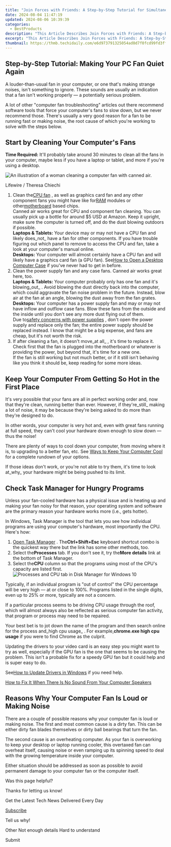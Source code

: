```yaml
---
title: "Join Forces with Friends: A Step-by-Step Tutorial for Simultaneously Watching Netflix"
date: 2024-08-04 11:47:19
updated: 2024-08-06 10:39:39
categories:
  - BestProducts
description: "This Article Describes Join Forces with Friends: A Step-by-Step Tutorial for Simultaneously Watching Netflix"
excerpt: "This Article Describes Join Forces with Friends: A Step-by-Step Tutorial for Simultaneously Watching Netflix"
thumbnail: https://thmb.techidaily.com/e6d973791325054ad0d7f0fcd99fd3ff0a56a44316e750df20403e0686bc2309.jpg
---
```


## Step-by-Step Tutorial: Making Your PC Fan Quiet Again
 A louder-than-usual fan in your computer, or one that's making strange noises, isn't something to ignore. These sounds are usually an indication that a fan isn't working properly — a potentially serious problem.

 A lot of other "computer fan troubleshooting" articles out there recommend software tools that force your computer's fans to slow down, but we never recommend those. There's usually a very good reason for a fan to be running fast or making noise, the root cause of which you're working to solve with the steps below.

## Start by Cleaning Your Computer's Fans

**Time Required:** It'll probably take around 30 minutes to clean all the fans in your computer, maybe less if you have a laptop or tablet, and more if you're using a desktop.

![An illustration of a woman cleaning a computer fan with canned air.](https://www.lifewire.com/thmb/TOB6GAr87pf_esAo_hck2soK27Y=/1500x0/filters:no_upscale():max_bytes(150000):strip_icc():format(webp)/fix-a-computer-fan-thats-loud-or-making-noise-65d3f7532fe94b3380c92f90c40ecded.jpg)

​Lifewire / Theresa Chiechi

1. Clean the[CPU fan](https://www.lifewire.com/fix-cpu-fan-error-4687270) , as well as graphics card fan and any other component fans you might have like for[RAM](https://www.lifewire.com/what-is-random-access-memory-ram-2618159) modules or other[motherboard](https://www.lifewire.com/motherboards-system-boards-and-mainboards-2618154) based chips.  
 Canned air works great for CPU and component fan cleaning. You can usually pick up a bottle for around $5 USD at Amazon. Keep it upright, make sure the computer is turned off, and do the dust blowing outdoors if possible.  
**Laptops & Tablets:** Your device may or may not have a CPU fan and likely does_not_ have a fan for other components. If you have trouble figuring out which panel to remove to access the CPU and fan, take a look at your computer's manual online.  
**Desktops:** Your computer will almost certainly have a CPU fan and will likely have a graphics card fan (a GPU fan). See[How to Open a Desktop Computer Case](https://www.lifewire.com/how-to-open-a-desktop-computer-case-2624589) if you've never had to get in before.
2. Clean the power supply fan and any case fans. Canned air works great here, too.  
**Laptops & Tablets:** Your computer probably only has one fan and it's blowing_out_ . Avoid blowing the dust directly back into the computer, which could aggravate the fan noise problem in the future. Instead, blow air at the fan at an angle, blowing the dust away from the fan grates.  
**Desktops:** Your computer has a power supply fan and may or may not have inflow and outflow case fans. Blow these fans from the outside and the inside until you don't see any more dust flying out of them.  
 Due to[safety concerns with power supplies](https://www.lifewire.com/important-computer-repair-safety-tips-2625176) , don't open the power supply and replace only the fan; the entire power supply should be replaced instead. I know that might be a big expense, and fans are cheap, but it's not worth the risk.
3. If after cleaning a fan, it doesn't move_at all_ , it's time to replace it. Check first that the fan is plugged into the motherboard or whatever is providing the power, but beyond that, it's time for a new one.  
 If the fan is still working but not much better, or if it still isn't behaving like you think it should be, keep reading for some more ideas.

## Keep Your Computer From Getting So Hot in the First Place

 It's very possible that your fans are all in perfect working order and, now that they're clean, running better than ever. However, if they're_still_ making a lot of noise, it may be because they're being asked to do more than they're designed to do.

 In other words, your computer is very hot and, even with great fans running at full speed, they can't cool your hardware down enough to slow down — thus the noise!

 There are plenty of ways to cool down your computer, from moving where it is, to upgrading to a better fan, etc. See [Ways to Keep Your Computer Cool](https://www.lifewire.com/ways-to-keep-your-computer-cool-2624713) for a complete rundown of your options.

 If those ideas don't work, or you're not able to try them, it's time to look at_why_ your hardware might be being pushed to its limit.

## Check Task Manager for Hungry Programs

 Unless your fan-cooled hardware has a physical issue and is heating up and making your fan noisy for that reason, your operating system and software are the primary reason your hardware works more (i.e., gets hotter).

 In Windows, Task Manager is the tool that lets you see how individual programs are using your computer's hardware, most importantly the CPU. Here's how:

1. [Open Task Manager](https://www.lifewire.com/task-manager-2626025) . The**Ctrl+Shift+Esc** keyboard shortcut combo is the quickest way there but the link has some other methods, too.
2. Select the**Processes** tab. If you don't see it, try the**More details** link at the bottom of Task Manager.
3. Select the**CPU** column so that the programs using most of the CPU's capacity are listed first.  
![Processes and CPU tab in Disk Manager for Windows 10](https://www.lifewire.com/thmb/TjPNAdTta7y3epE90kzfzwoDXW8=/1500x0/filters:no_upscale():max_bytes(150000):strip_icc():format(webp)/002_fix-a-computer-fan-thats-loud-or-making-noise-2289b79afa5743589591247feaff0d9c.jpg)

 Typically, if an individual program is "out of control" the CPU percentage will be very high — at or close to 100%. Programs listed in the single digits, even up to 25% or more, typically are not a concern.

 If a particular process seems to be driving CPU usage through the roof, which will almost always also be reflected as serious computer fan activity, that program or process may need to be repaired.

 Your best bet is to jot down the name of the program and then search online for the process and_high cpu usage_ . For example,**chrome.exe high cpu usage** if you were to find Chrome as the culprit.

 Updating the drivers to your video card is an easy step you might want to try as well, especially if the GPU fan is the one that seems to be causing the problem. This isn't a probable fix for a speedy GPU fan but it could help and is super easy to do.

 See[How to Update Drivers in Windows](https://www.lifewire.com/how-to-update-drivers-in-windows-2619214) if you need help.

[How to Fix It When There Is No Sound From Your Computer Speakers](https://www.lifewire.com/fix-no-sound-from-computer-speakers-5219903)

## Reasons Why Your Computer Fan Is Loud or Making Noise

 There are a couple of possible reasons why your computer fan is loud or making noise. The first and most common cause is a dirty fan. This can be either dirty fan blades themselves or dirty ball bearings that turn the fan.

 The second cause is an overheating computer. As your fan is overworking to keep your desktop or laptop running cooler, this overtaxed fan can overheat itself, causing noise or even ramping up its spinning speed to deal with the growing temperature inside your computer.

 Either situation should be addressed as soon as possible to avoid permanent damage to your computer fan or the computer itself.

Was this page helpful?

Thanks for letting us know!

 Get the Latest Tech News Delivered Every Day

[Subscribe](https://www.lifewire.com/#)

Tell us why!

 Other  Not enough details  Hard to understand

 Submit

<ins class="adsbygoogle"
     style="display:block"
     data-ad-format="autorelaxed"
     data-ad-client="ca-pub-7571918770474297"
     data-ad-slot="1223367746"></ins>



<ins class="adsbygoogle"
     style="display:block"
     data-ad-client="ca-pub-7571918770474297"
     data-ad-slot="8358498916"
     data-ad-format="auto"
     data-full-width-responsive="true"></ins>

